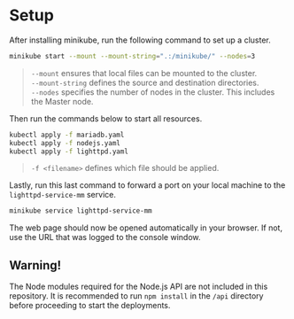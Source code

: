 # Setup

After installing minikube, run the following command to set up a cluster.

```bash
minikube start --mount --mount-string=".:/minikube/" --nodes=3
```

> `--mount` ensures that local files can be mounted to the cluster.  
> `--mount-string` defines the source and destination directories.  
> `--nodes` specifies the number of nodes in the cluster. This includes the Master node.

Then run the commands below to start all resources.

```bash
kubectl apply -f mariadb.yaml
kubectl apply -f nodejs.yaml
kubectl apply -f lighttpd.yaml
```

> `-f <filename>` defines which file should be applied.

Lastly, run this last command to forward a port on your local machine to the `lighttpd-service-mm` service.

```bash
minikube service lighttpd-service-mm
```

The web page should now be opened automatically in your browser. 
If not, use the URL that was logged to the console window.

## Warning!

The Node modules required for the Node.js API are not included in this repository. 
It is recommended to run `npm install` in the `/api` directory before proceeding to start the deployments.

